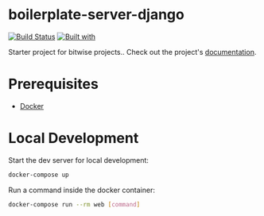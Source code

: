 # boilerplate-server-django

[![Build Status](https://travis-ci.org/dropsofserenity/boilerplate-server-django.svg?branch=master)](https://travis-ci.org/dropsofserenity/boilerplate-server-django)
[![Built with](https://img.shields.io/badge/Built_with-Cookiecutter_Django_Rest-F7B633.svg)](https://github.com/agconti/cookiecutter-django-rest)

Starter project for bitwise projects.. Check out the project's [documentation](http://dropsofserenity.github.io/boilerplate-server-django/).

# Prerequisites

- [Docker](https://docs.docker.com/docker-for-mac/install/)  

# Local Development

Start the dev server for local development:
```bash
docker-compose up
```

Run a command inside the docker container:

```bash
docker-compose run --rm web [command]
```
